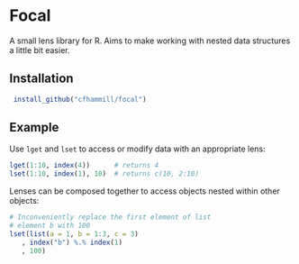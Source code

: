 # Focal

A small lens library for R. Aims to make working with nested data structures
a little bit easier.

## Installation

``` r
 install_github("cfhammill/focal")
```

## Example

Use `lget` and `lset` to access or modify data with an appropriate lens:

``` r
lget(1:10, index(4))      # returns 4
lset(1:10, index(1), 10)  # returns c(10, 2:10)
```

Lenses can be composed together to access objects nested
within other objects:

```r
# Inconveniently replace the first element of list
# element b with 100
lset(list(a = 1, b = 1:3, c = 3)
   , index("b") %.% index(1)
   , 100)
```
